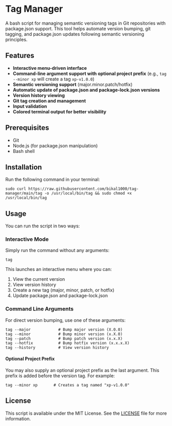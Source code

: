 # Tag Manager

A bash script for managing semantic versioning tags in Git repositories with package.json support. This tool helps automate version bumping, git tagging, and package.json updates following semantic versioning principles.

## Features

- **Interactive menu-driven interface**
- **Command-line argument support with optional project prefix** (e.g., `tag --minor xp` will create a tag `xp-v1.0.0`)
- **Semantic versioning support** (major.minor.patch/hotfix)
- **Automatic update of package.json and package-lock.json versions**
- **Version history viewing**
- **Git tag creation and management**
- **Input validation**
- **Colored terminal output for better visibility**

## Prerequisites

- Git
- Node.js (for package.json manipulation)
- Bash shell

## Installation

Run the following command in your terminal:

```shell
sudo curl https://raw.githubusercontent.com/bikal1000/tag-manager/main/tag -o /usr/local/bin/tag && sudo chmod +x /usr/local/bin/tag
```

## Usage

You can run the script in two ways:

### Interactive Mode

Simply run the command without any arguments:

```shell
tag
```

This launches an interactive menu where you can:
1. View the current version
2. View version history
3. Create a new tag (major, minor, patch, or hotfix)
4. Update package.json and package-lock.json

### Command Line Arguments

For direct version bumping, use one of these arguments:

```shell
tag --major            # Bump major version (X.0.0)
tag --minor            # Bump minor version (x.X.0)
tag --patch            # Bump patch version (x.x.X)
tag --hotfix           # Bump hotfix version (x.x.x.X)
tag --history          # View version history
```

#### Optional Project Prefix

You may also supply an optional project prefix as the last argument. This prefix is added before the version tag. For example:

```shell
tag --minor xp       # Creates a tag named "xp-v1.0.0"
```

## License

This script is available under the MIT License. See the [LICENSE](LICENSE) file for more information.
